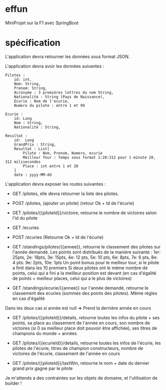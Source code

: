 # effun
MiniProjet sur la F1 avec SpringBoot
# spécification
L'application devra retourner les données sous format JSON.

L'application devra avoir les données suivantes :

    Pilotes :
        id: int,
        Nom: String,
        Prenom: String,
        Acronyme : 3 premières lettres du nom String,
        Nationalité : String (Pays de Naissance),
        Ecurie : Nom de l'ecurie,
        Numero du pilote : entre 1 et 99

    Ecurie :
        id: Long
        Nom : String,
        Nationalité : String,

    Resultat :
        id:  Long
        GrandPrix : String,
        Resultat : List[
            Pilote : Nom, Prenom, Numero, ecurie
            Meilleur Tour : Temps sous format 1:20:312 pour 1 minute 20, 312 milisecondes
            Place : int entre 1 et 20
        ]
        date : yyyy-MM-dd

L'application devra exposer les routes suivantes :

- GET /pilotes, elle devra retourner la liste des pilotes. 
- POST /pilotes, (ajouter un pilote) (retour Ok + Id de l'écurie)
- GET /pilotes/{{piloteId}}/victoire, retourne le nombre de victoires selon l'id du pilote

- GET /ecuries
- POST /ecuries (Retourne Ok + Id de l'écurie)

- GET /standings/pilotes/{{annee}}, retourne le classement des pilotes sur l'année demandé. 
Les points sont distribués de la manière suivante : 1er: 25pts, 2e: 18pts, 3e: 15pts, 4e: 12 pts, 5e: 10 pts, 6e: 8pts, 7e: 6 pts, 8e: 4 pts: 9e: 2pts, 10e: 1pts
Un point bonus pour le meilleur tour, si le pilote a finit dans les 10 premiers
Si deux pilotes ont le même nombre de points, celui qui a fini a la meilleur position est devant (en cas d'égalité de points +  meilleur places, celui qui a le plus de victoires)
- GET /standings/ecurie/{{annee}} sur l'année demandé, retourne le classement des ecuries (sommes des points des pilotes). Même règles en cas d'égalité 

Dans les deux cas si année est null => Prend la dernière année en cours

- GET /pilotes/{{piloteId}}/details, retourne toutes les infos du pilote + ses points, sa place au classement de l'année en cours, son nombre de victoires (si 0 sa meilleur place doit pouvoir être affichée), ses titres de champions du monde + années
- GET /pilotes/{{ecurieId}}/details, retourne toutes les infos de l'écurie, les pilotes de l'écurie, titres de champion constructeurs, nombre de victoires de l'écurie, classement de l'année en cours 

- GET /pilotes/{{piloteId}}/lastWin, retourne le nom + date du dernier grand prix gagné par le pilote

Je m'attends a des contraintes sur les objets de domaine, et l'utilisation de builder !
